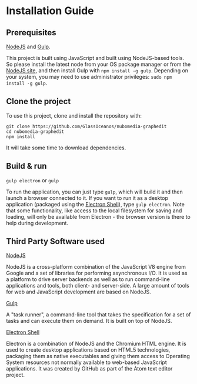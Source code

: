# Installation Guide

## Prerequisites

[NodeJS](https://nodejs.org/) and [Gulp](http://gulpjs.com/).

This project is built using JavaScript and built using NodeJS-based tools. So please install the latest node from your OS package manager or from the [NodeJS site](https://nodejs.org/), and then install Gulp with `npm install -g gulp`. Depending on your system, you may need to use administrator privileges: `sudo npm install -g gulp`.

## Clone the project

To use this project, clone and install the repository with:

```
git clone https://github.com/GlassOceanos/nubomedia-graphedit
cd nubomedia-graphedit
npm install
```

It will take some time to download dependencies.

## Build & run

`gulp electron` or `gulp`

To run the application, you can just type `gulp`, which will build it and then launch a browser connected to it. If you want to run it as a desktop application (packaged using the [Electron Shell](http://electron.atom.io/)), type `gulp electron`. Note that some functionality, like access to the local filesystem for saving and loading, will only be available from Electron - the browser version is there to help during development.


## Third Party Software used

[NodeJS](https://nodejs.org/)

NodeJS is a cross-platform combination of the JavaScript V8 engine from Google and a set of libraries for performing asynchronous I/O. It is used as a platform to drive server backends as well as to run command-line applications and tools, both client- and server-side. A large amount of tools for web and JavaScript development are based on NodeJS.

[Gulp](http://gulpjs.com/)

A "task runner", a command-line tool that takes the specification for a set of tasks and can execute them on demand. It is built on top of NodeJS.

[Electron Shell](http://electron.atom.io/)

Electron is a combination of NodeJS and the Chromium HTML engine. It is used to create desktop applications based on HTML5 technologies, packaging them as native executables and giving them access to Operating System resources not normally available to web-based JavaScript applications. It was created by GitHub as part of the Atom text editor project.

